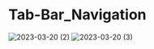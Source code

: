 # Tab-Bar_Navigation
 
![2023-03-20 (2)](https://user-images.githubusercontent.com/111579457/226331317-4174294d-e8b2-437d-af9e-7fe0eb3d917f.png)
![2023-03-20 (3)](https://user-images.githubusercontent.com/111579457/226331322-b5ca2c11-5347-4103-a252-fea228c26ec5.png)
